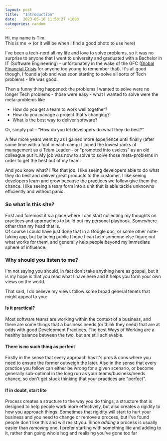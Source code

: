 ```yaml
---
layout: post
title:  "Introduction"
date:   2023-05-16 11:50:27 +1000
categories: random
---
```



Hi, my name is Tim.  
This is me -> (or it will be when I find a good photo to use here)

I've been a tech-nerd all my life and love to solve problems, so it was no surprise to anyone that I went to university and graduated with a Bachelor in IT (Software Engineering) - unfortunately in the wake of the GFC ([Global Financial Crisis](https://www.rba.gov.au/education/resources/explainers/the-global-financial-crisis.html) for anyone too young to remember that). It's all good though, I found a job and was soon starting to solve all sorts of Tech problems - life was good.

Then a funny thing happened: the problems I wanted to solve were no longer Tech problems - those were easy - what I wanted to solve were the meta-problems like  

* How do you get a team to work well together?
* How do you manage a project that's changing?
* What is the best way to deliver software?

Or, simply put - "How do you let developers do what they do best?"

A few more years went by as I gained more experience until finally (after some time with a foot in each camp) I joined the lowest ranks of management as a Team Leader - or "promoted into useless" as an old colleague put it. My job was now to solve to solve those meta-problems in order to get the best out of my team.

And you know what? I *like* that job. I like seeing developers able to do what they do best and deliver great products to the customer. I like seeing developers learn and grow because the practices we follow give them the chance. I like seeing a team form into a unit that is able tackle unknowns efficiently and without panic.

### So what is this site?  

First and foremost it's a place where I can start collecting my thoughts on practices and approaches to build out my personal playbook. Somewhere other than my head that is.  
Of course I could have just done that in a Google doc, or some other note-taking app, but by being public I hope I can help someone else figure out what works for them, and generally help people beyond my immediate sphere of influence.

### Why should you listen to me?  

I'm not saying you should, in fact don't take anything here as gospel, but it is my hope is that you read what I have here and it helps you form your own views on the world.  

That said, I do believe my views follow some broad general tenets that might appeal to you:

#### Is it practical?

Most software teams are working within the context of a business, and there are some things that a business needs (or think they need) that are at odds with good Development Practices. The best Ways of Working are a healthy balance between the two, but are still achievable.

#### There is no such thing as perfect

Firstly in the sense that every approach has it's pros & cons where you need to ensure the former outweigh the later. Also in the sense that every practice you follow can either be wrong for a given scenario, or become generally sub-optimal in the long run as your teams/business/needs chance, so don't get stuck thinking that your practices are "perfect".

#### If in doubt, start lite

Process creates a structure to the way you do things, a structure that is designed to help people work more effectively, but also creates a rigidity to how you approach things. Sometimes that rigidity will start to hurt your business and you need to change or remove a process, but I've found people don't like this and will resist you. Since *adding* a process is usually easier than *removing* one, I prefer starting with something lite and adding to it, rather than going whole hog and realising you've gone too far

